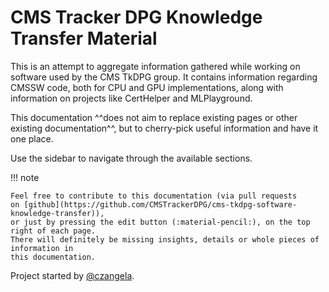 # CMS Tracker DPG Knowledge Transfer Material

This is an attempt to aggregate information gathered while working on software used by the CMS TkDPG group. It contains information regarding CMSSW code, both for CPU and GPU implementations, along with information on projects like CertHelper and MLPlayground.

This documentation ^^does not aim to replace existing pages or other existing documentation^^, but to 
cherry-pick useful information and have it one place.

Use the sidebar to navigate through the available sections.

!!! note
	
	Feel free to contribute to this documentation (via pull requests 
	on [github](https://github.com/CMSTrackerDPG/cms-tkdpg-software-knowledge-transfer)), 
	or just by pressing the edit button (:material-pencil:), on the top right of each page.
	There will definitely be missing insights, details or whole pieces of information in 
	this documentation. 


Project started by [@czangela](https://github.com/czangela).
